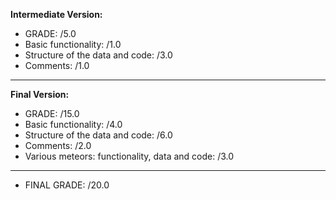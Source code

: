 __Intermediate Version:__

- GRADE: /5.0
- Basic functionality: /1.0
- Structure of the data and code: /3.0
- Comments: /1.0
___
__Final Version:__

- GRADE: /15.0
- Basic functionality: /4.0
- Structure of the data and code: /6.0
- Comments: /2.0
- Various meteors: functionality, data and code: /3.0
___
- FINAL GRADE: /20.0
